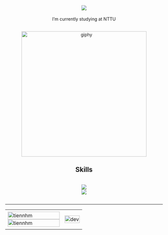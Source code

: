 <h1 align="center">
  <img src="https://readme-typing-svg.herokuapp.com/?font=Righteous&size=35&center=true&vCenter=true&width=500&height=70&duration=4000&lines=Hi!+👋;+I'm+Anh+My!" />
</h1>
<div align="center">
  I’m currently studying at NTTU
</div>
<br/>
<p align="center">
  <img src="https://media1.giphy.com/media/v1.Y2lkPTc5MGI3NjExemdrM2RwaG9lNmNlNWV2NnYyb3VoczFnMGkwMmxhejBmdHQyaHBmNiZlcD12MV9naWZzX3NlYXJjaCZjdD1n/fhAwk4DnqNgw8/giphy.webp" alt="giphy" width="400" />
</p>
<h2 align="center">Skills</h2>
<br/>
<div align="center">
  <img src="https://skillicons.dev/icons?i=nodejs,github,gitlab,express,firebase,mongodb" /><br>
  <img src="https://skillicons.dev/icons?i=react,angular,electron,next,javascript,typescript,mysql,redux,styledcomponents,sass" /><br>
</div>
<br/>
<hr/>
<table style="width:100%;">
  <tr>
    <td>
      <img src="https://github-readme-stats.vercel.app/api/top-langs/?username=tiennhm&bg_color=FFFFFF00&text_color=179fa3&layout=compact&hide=CSS&langs_count=10&custom_title=Top%20language%20" alt="tiennhm" width="100%"/>
      <img src="https://github-readme-stats.vercel.app/api?username=tiennhm&bg_color=FFFFFF00&text_color=179fa3&show_icons=true&count_private=true&include_all_commits=true&custom_title=activity%20%20Github" alt="tiennhm" width="100%"/>
    </td>
    <td>
      <p align="center"> 
        <img src="https://cdn.dribbble.com/users/1059583/screenshots/4171367/coding-freak.gif" alt="dev" width="100%"/>
      </p>
    </td>
  </tr>
</table>
